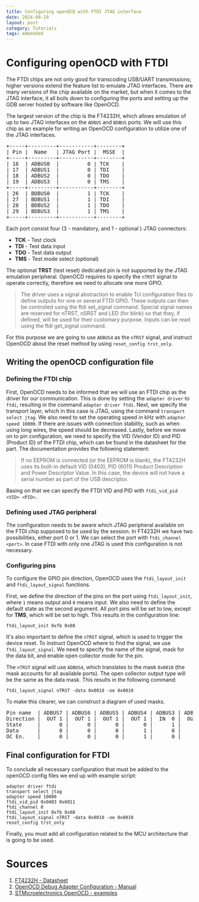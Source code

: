 ```yaml
---
title: Configuring openOCD with FTDI JTAG interface
date: 2024-08-19
layout: post
category: Tutorials
tags: embedded
---
```

# Configuring openOCD with FTDI

The FTDI chips are not only good for transcoding USB/UART transmissions; higher versions extend the feature list to emulate JTAG interfaces. There are many versions of the chip available on the market, but when it comes to the JTAG interface, it all boils down to configuring the ports and setting up the GDB server hosted by software like OpenOCD.

The largest version of the chip is the FT4232H, which allows emulation of up to two JTAG interfaces on the `ADBUS` and `BDBUS` ports. We will use this chip as an example for writing an OpenOCD configuration to utilize one of the JTAG interfaces.

<pre class="ascii center">
+-----+---------+-----------+--------+
| Pin |  Name   | JTAG Port |  MSSE  |
+-----+---------+-----------+--------+
| 16  | ADBUS0  |         0 | TCK    |
| 17  | ADBUS1  |         0 | TDI    |
| 18  | ADBUS2  |         0 | TDO    |
| 19  | ADBUS3  |         0 | TMS    |
+-----+---------+-----------+--------+
| 26  | BDBUS0  |         1 | TCK    |
| 27  | BDBUS1  |         1 | TDI    |
| 28  | BDBUS2  |         1 | TDO    |
| 29  | BDBUS3  |         1 | TMS    |
+-----+---------+-----------+--------+
</pre>

Each port consist four (3 - mandatory, and 1 - optional ) JTAG connectors:

- **TCK** - Test clock 
- **TDI** - Test data input 
- **TDO** - Test data output 
- **TMS** - Test mode select (optional)

The optional **TRST** (test reset) dedicated pin is not supported by the JTAG emulation peripheral. OpenOCD requires to specify the `nTRST` signal to operate correctly, therefore we need to allocate one more GPIO.

> The driver uses a signal abstraction to enable Tcl configuration files to define outputs for one or several FTDI GPIO. These outputs can then be controlled using the ftdi set_signal command. Special signal names are reserved for nTRST, nSRST and LED (for blink) so that they, if defined, will be used for their customary purpose. Inputs can be read using the ftdi get_signal command.

For this purpose we are going to use `ADBUS4` as the `nTRST` signal, and instruct OpenOCD about the reset method by using `reset_config trst_only`.

## Writing the openOCD configuration file

### Defining the FTDI chip
First, OpenOCD needs to be informed that we will use an FTDI chip as the driver for our communication. This is done by setting the `adapter driver` to `ftdi`, resulting in the command `adapter driver ftdi`. Next, we specify the transport layer, which in this case is JTAG, using the command `transport select jtag`. We also need to set the operating speed in kHz with `adapter speed 10000`. If there are issues with connection stability, such as when using long wires, the speed should be decreased. Lastly, before we move on to pin configuration, we need to specify the VID (Vendor ID) and PID (Product ID) of the FTDI chip, which can be found in the datasheet for the part. The documentation provides the following statement:

> If no EEPROM is connected (or the EEPROM is blank), the FT4232H uses its built-in default VID (0403), PID (6011) Product Description and Power Descriptor Value. In this case, the device will not have a serial number as part of the USB descriptor.

Basing on that we can specify the FTDI VID and PID with `ftdi_vid_pid <VID> <PID>`.

### Defining used JTAG peripheral
The configuration needs to be aware which JTAG peripheral available on the FTDI chip supposed to be used by the session. In FT4232H we have two possibilities, either port 0 or 1. We can select the port with `ftdi_channel <port>`. In case FTDI with only one JTAG is used this configuration is not necessary.

### Configuring pins
To configure the GPIO pin direction, OpenOCD uses the `ftdi_layout_init` and `ftdi_layout_signal` functions.

First, we define the direction of the pins on the port using `ftdi_layout_init`, where `1` means output and `0` means input. We also need to define the default state as the second argument. All port pins will be set to low, except for **TMS**, which will be set to high. This results in the configuration line:

```text
ftdi_layout_init 0xfb 0x08
```

It's also important to define the `nTRST` signal, which is used to trigger the device reset. To instruct OpenOCD where to find the signal, we use `ftdi_layout_signal`. We need to specify the name of the signal, mask for the data bit, and enable open collector mode for the pin.

The `nTRST` signal will use `ADBUS4`, which translates to the mask `0x0010` (the mask accounts for all available ports). The open collector output type will be the same as the data mask. This results in the following command:

```text
ftdi_layout_signal nTRST -data 0x0010 -oe 0x0010
```

To make this clearer, we can construct a diagram of used masks.

<pre class="ascii center">
Pin name  | ADBUS7 | ADBUS6 | ADBUS5 | ADBUS4 | ADBUS3 | ADBUS2 | ADBUS1 | ADBUS0 | Mask
Direction |  OUT 1 |  OUT 1 |  OUT 1 |  OUT 1 |  IN  0 |  OUT 1 |  OUT 1 |  OUT 1 | 0xfb
State     |      0 |      0 |      0 |      0 |      1 |      0 |      0 |      0 | 0x08
Data      |      0 |      0 |      0 |      1 |      0 |      0 |      0 |      0 | 0x0010
OC En.    |      0 |      0 |      0 |      1 |      0 |      0 |      0 |      0 | 0x0010
</pre>

## Final configuration for FTDI
To conclude all necessary configuration that must be added to the openOCD config files we end up with example script:

```text
adapter driver ftdi
transport select jtag
adapter speed 10000
ftdi_vid_pid 0x0403 0x6011
ftdi_channel 0
ftdi_layout_init 0xfb 0x08
ftdi_layout_signal nTRST -data 0x0010 -oe 0x0010
reset_config trst_only
```

Finally, you must add all configuration related to the MCU architecture that is going to be used.

# Sources

1. [FT4232H - Datasheet](https://ftdichip.com/wp-content/uploads/2020/08/DS_FT4232H.pdf)
2. [OpenOCD Debug Adapter Configuration - Manual](https://openocd.org/doc/html/Debug-Adapter-Configuration.html)
3. [STMicroelectronics OpenOCD - examples](https://github.com/STMicroelectronics/OpenOCD/tree/openocd-cubeide-r6/tcl/interface/ftdi) 